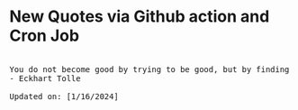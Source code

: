 # New Quotes via Github action and Cron Job

<pre>
<!-- #quote -->
You do not become good by trying to be good, but by finding the goodness that is already within you.
- Eckhart Tolle

Updated on: [1/16/2024]
<!-- #quoteEnd -->
</pre>
